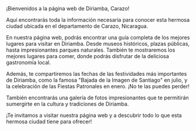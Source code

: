 ¡Bienvenidos a la página web de Diriamba, Carazo!

Aquí encontrarás toda la información necesaria para conocer esta hermosa ciudad ubicada en el departamento de Carazo, Nicaragua.

En nuestra página web, podrás encontrar una guía completa de los mejores lugares para visitar en Diriamba. Desde museos históricos,
plazas públicas, hasta impresionantes parques naturales. También te mostraremos los mejores lugares para comer, donde podrás disfrutar de la deliciosa gastronomía local.

Además, te compartiremos las fechas de las festividades más importantes de Diriamba, como la famosa "Bajada de la Imagen de Santiago" en julio, y la celebración de las Fiestas Patronales en enero.
¡No te las puedes perder!

También encontrarás una galería de fotos impresionantes que te permitirán sumergirte en la cultura y tradiciones de Diriamba.

¡Te invitamos a visitar nuestra página web y a descubrir todo lo que esta hermosa ciudad tiene para ofrecer!
